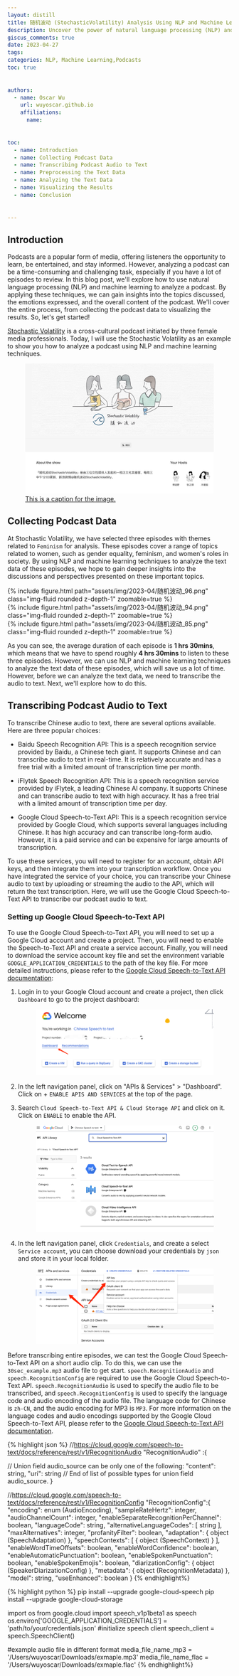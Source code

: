 ```yaml
---
layout: distill
title: 随机波动 (StochasticVolatility) Analysis Using NLP and Machine Learning
description: Uncover the power of natural language processing (NLP) and machine learning techniques in analyzing 随机波动 Stochastic Volatility podcasts. Delve into the complete workflow, from data collection and audio transcription to text preprocessing, analysis, and visualization, to gain valuable insights on podcast topics, emotions, and overall content.
giscus_comments: true
date: 2023-04-27
tags: 
categories: NLP, Machine Learning,Podcasts
toc: true


authors:
  - name: Oscar Wu 
    url: wuyoscar.github.io
    affiliations:
      name: 
  

toc:
  - name: Introduction
  - name: Collecting Podcast Data
  - name: Transcribing Podcast Audio to Text
  - name: Preprocessing the Text Data
  - name: Analyzing the Text Data
  - name: Visualizing the Results
  - name: Conclusion


---
```



## Introduction
Podcasts are a popular form of media, offering listeners the opportunity to learn, be entertained, and stay informed. However, analyzing a podcast can be a time-consuming and challenging task, especially if you have a lot of episodes to review. In this blog post, we'll explore how to use natural language processing (NLP) and machine learning to analyze a podcast. By applying these techniques, we can gain insights into the topics discussed, the emotions expressed, and the overall content of the podcast. We'll cover the entire process, from collecting the podcast data to visualizing the results. So, let's get started! 

[Stochastic Volatility](https://www.stovol.club/) is a cross-cultural podcast initiated by three female media professionals. Today, I will use the Stochastic Volatility as an example to show you how to analyze a podcast using NLP and machine learning techniques.


  <div class="l-body">
    <figure>
    <a href = "https://www.stovol.club/">
      <img src="/assets/img/2023-04/随机波动.png" alt="Image description">
      <figcaption>This is a caption for the image.</figcaption>
      </a>
    </figure>
  </div>


## Collecting Podcast Data


At Stochastic Volatility, we have selected three episodes with themes related to ``Feminism`` for analysis. These episodes cover a range of topics related to women, such as gender equality, feminism, and women's roles in society. By using NLP and machine learning techniques to analyze the text data of these episodes, we hope to gain deeper insights into the discussions and perspectives presented on these important topics.


<div class="row mt-3">
    <div class="col-sm mt-3 mt-md-0">
        {% include figure.html path="assets/img/2023-04/随机波动_96.png" class="img-fluid rounded z-depth-1" zoomable=true %}
    </div>
    <div class="col-sm mt-3 mt-md-0">
        {% include figure.html path="assets/img/2023-04/随机波动_94.png" class="img-fluid rounded z-depth-1" zoomable=true %}
    </div>
    <div class="col-sm mt-3 mt-md-0">
        {% include figure.html path="assets/img/2023-04/随机波动_85.png" class="img-fluid rounded z-depth-1" zoomable=true %}
    </div>
</div>

As you can see, the average duration of each episode is **1 hrs 30mins**, which means that we have to spend roughly **4 hrs 30mins** to listen to these three episodes. However, we can use NLP and machine learning techniques to analyze the text data of these episodes, which will save us a lot of time. However, before we can analyze the text data, we need to transcribe the audio to text. Next, we'll explore how to do this.

## Transcribing Podcast Audio to Text
To transcribe Chinese audio to text, there are several options available. Here are three popular choices:

- Baidu Speech Recognition API: This is a speech recognition service provided by Baidu, a Chinese tech giant. It supports Chinese and can transcribe audio to text in real-time. It is relatively accurate and has a free trial with a limited amount of transcription time per month.

- iFlytek Speech Recognition API: This is a speech recognition service provided by iFlytek, a leading Chinese AI company. It supports Chinese and can transcribe audio to text with high accuracy. It has a free trial with a limited amount of transcription time per day.

- Google Cloud Speech-to-Text API: This is a speech recognition service provided by Google Cloud, which supports several languages including Chinese. It has high accuracy and can transcribe long-form audio. However, it is a paid service and can be expensive for large amounts of transcription.

To use these services, you will need to register for an account, obtain API keys, and then integrate them into your transcription workflow. Once you have integrated the service of your choice, you can transcribe your Chinese audio to text by uploading or streaming the audio to the API, which will return the text transcription. Here, we will use the Google Cloud Speech-to-Text API to transcribe our podcast audio to text.

### Setting up Google Cloud Speech-to-Text API
To use the Google Cloud Speech-to-Text API, you will need to set up a Google Cloud account and create a project. Then, you will need to enable the Speech-to-Text API and create a service account. Finally, you will need to download the service account key file and set the environment variable `GOOGLE_APPLICATION_CREDENTIALS` to the path of the key file. For more detailed instructions, please refer to the [Google Cloud Speech-to-Text API documentation](https://cloud.google.com/speech-to-text/docs/quickstart-client-libraries):
1. Login in to your Google Cloud account and create a project, then click `Dashboard` to go to the project dashboard:

   <div class="l-body">
   <figure>
      <img src="/assets/img/2023-04/gcc_step1.png" alt="This is a caption for the image.">
   </figure>
   </div>

2. In the left navigation panel, click on "APIs & Services" > "Dashboard". Click on + `ENABLE APIS AND SERVICES` at the top of the page.

3. Search `Cloud Speech-to-Text API & Cloud Storage API` and click on it. Click on `ENABLE` to enable the API.

   <div class="l-body">
   <figure>
      <img src="/assets/img/2023-04/gcc_step2.png" alt="This is a caption for the image.">
      </figure>
   </div>

4. In the left navigation panel, click `Credentials`, and create a select `Service account`, you can choose download your credentials by `json` and store it in your local folder.

   <div class="l-body">
   <figure>
      <img src="/assets/img/2023-04/gcc_step3.png" alt="This is a caption for the image.">
      </figure>
   </div>


Before transcribing entire episodes, we can test the Google Cloud Speech-to-Text API on a short audio clip. To do this, we can use the `30sec_example.mp3` audio file to get start.
`speech.RecognitionAudio` and `speech.RecognitionConfig` are required to use the Google Cloud Speech-to-Text API. `speech.RecognitionAudio` is used to specify the audio file to be transcribed, and `speech.RecognitionConfig` is used to specify the language code and audio encoding of the audio file. The language code for Chinese is `zh-CN`, and the audio encoding for MP3 is `MP3`. For more information on the language codes and audio encodings supported by the Google Cloud Speech-to-Text API, please refer to the [Google Cloud Speech-to-Text API documentation](https://cloud.google.com/speech-to-text/docs/languages).


{% highlight json %}
//https://cloud.google.com/speech-to-text/docs/reference/rest/v1/RecognitionAudio
"RecognitionAudio" :{

  // Union field audio_source can be only one of the following:
  "content": string,
  "uri": string
  // End of list of possible types for union field audio_source.
}

//https://cloud.google.com/speech-to-text/docs/reference/rest/v1/RecognitionConfig
"RecognitionConfig":{
  "encoding": enum (AudioEncoding),
  "sampleRateHertz": integer,
  "audioChannelCount": integer,
  "enableSeparateRecognitionPerChannel": boolean,
  "languageCode": string,
  "alternativeLanguageCodes": [
    string
  ],
  "maxAlternatives": integer,
  "profanityFilter": boolean,
  "adaptation": {
    object (SpeechAdaptation)
  },
  "speechContexts": [
    {
      object (SpeechContext)
    }
  ],
  "enableWordTimeOffsets": boolean,
  "enableWordConfidence": boolean,
  "enableAutomaticPunctuation": boolean,
  "enableSpokenPunctuation": boolean,
  "enableSpokenEmojis": boolean,
  "diarizationConfig": {
    object (SpeakerDiarizationConfig)
  },
  "metadata": {
    object (RecognitionMetadata)
  },
  "model": string,
  "useEnhanced": boolean
}
{% endhighlight%}

{% highlight python %}
pip install --upgrade google-cloud-speech
pip install --upgrade google-cloud-storage

import os
from google.cloud import speech_v1p1beta1 as speech 
os.environ['GOOGLE_APPLICATION_CREDENTIALS'] = 'path/to/your/credentials.json'
#initialize speech client
speech_client = speech.SpeechClient()

#example audio file in different format
media_file_name_mp3 = '/Users/wuyoscar/Downloads/exmaple.mp3'
media_file_name_flac = '/Users/wuyoscar/Downloads/exmaple.flac' 
{% endhighlight%}






